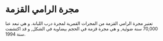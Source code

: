 # مجرة الرامي القزمة

تعتبر مجرة الرامي القزمة من المجرات القمرية لمجرة درب اللبانة. و هي تبعد عنا
70,000 سنة ضوئية, و هي مجرة قزمة في الحجم بيضاوية في الشكل, و قد اكتشفت
سنة 1994.

